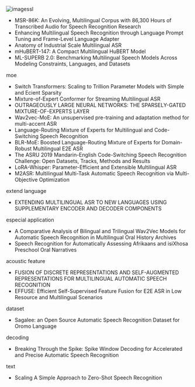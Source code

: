 ![image](https://github.com/user-attachments/assets/a7877f99-9b7c-4c71-98f5-37cc919030b4)ssl
- MSR-86K: An Evolving, Multilingual Corpus with 86,300 Hours of Transcribed Audio for Speech Recognition Research
- Enhancing Multilingual Speech Recognition through Language Prompt Tuning and Frame-Level Language Adapter
- Anatomy of Industrial Scale Multilingual ASR
- mHuBERT-147: A Compact Multilingual HuBERT Model
- ML-SUPERB 2.0: Benchmarking Multilingual Speech Models Across Modeling Constraints, Languages, and Datasets


moe
- Switch Transformers: Scaling to Trillion Parameter Models with Simple and Ecient Sparsity
- Mixture-of-Expert Conformer for Streaming Multilingual ASR
- OUTRAGEOUSLY LARGE NEURAL NETWORKS: THE SPARSELY-GATED MIXTURE-OF-EXPERTS LAYER
- Wav2vec-MoE: An unsupervised pre-training and adaptation method for multi-accent ASR
- Language-Routing Mixture of Experts for Multilingual and Code-Switching Speech Recognition
- BLR-MoE: Boosted Language-Routing Mixture of Experts for Domain-Robust Multilingual E2E ASR
- The ASRU 2019 Mandarin-English Code-Switching Speech Recognition Challenge: Open Datasets, Tracks, Methods and Results
- LoRA-Whisper: Parameter-Efficient and Extensible Multilingual ASR
- M2ASR: Multilingual Multi-Task Automatic Speech Recognition via Multi-Objective Optimization


extend language
- EXTENDING MULTILINGUAL ASR TO NEW LANGUAGES USING SUPPLEMENTARY ENCODER AND DECODER COMPONENTS


especial application
- A Comparative Analysis of Bilingual and Trilingual Wav2Vec Models for Automatic Speech Recognition in Multilingual Oral History Archives
- Speech Recognition for Automatically Assessing Afrikaans and isiXhosa Preschool Oral Narratives


acoustic feature
- FUSION OF DISCRETE REPRESENTATIONS AND SELF-AUGMENTED REPRESENTATIONS FOR MULTILINGUAL AUTOMATIC SPEECH RECOGNITION
- EFFUSE: Efficient Self-Supervised Feature Fusion for E2E ASR in Low Resource and Multilingual Scenarios


dataset
- Sagalee: an Open Source Automatic Speech Recognition Dataset for Oromo Language

decoding
- Breaking Through the Spike: Spike Window Decoding for Accelerated and Precise Automatic Speech Recognition

text
- Scaling A Simple Approach to Zero-Shot Speech Recognition

